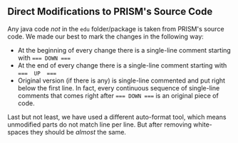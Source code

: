Direct Modifications to PRISM's Source Code
-------------------------------------------

Any java code _not_ in the `edu` folder/package is taken from PRISM's source code. We made our best to mark the changes in the following way:
- At the beginning of every change there is a single-line comment starting with `=== DOWN ===`
- At the end       of every change there is a single-line comment starting with `===  UP  ===`
- Original version (if there is any) is single-line commented and put right below the first line. 
  In fact, every continuous sequence of single-line comments that comes right after `=== DOWN ===` 
  is an original piece of code.

Last but not least, we have used a different auto-format tool, which means unmodified parts do not match line per line. But after removing white-spaces they should be _almost_ the same.  
